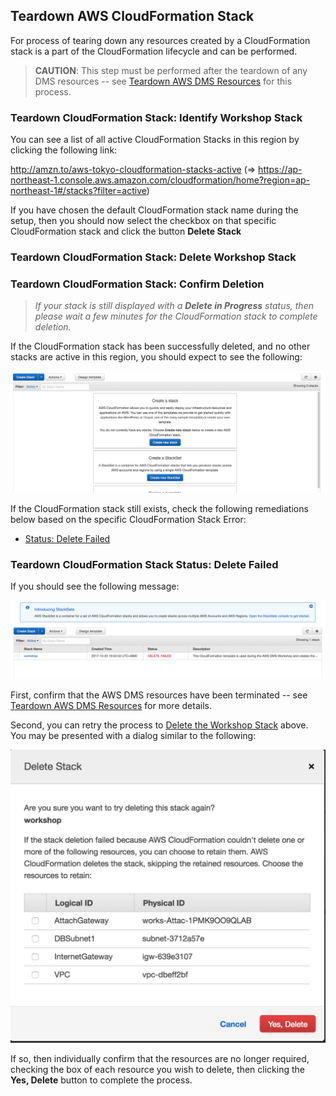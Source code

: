 ## Teardown AWS CloudFormation Stack

For process of tearing down any resources created by a CloudFormation stack is a part of the CloudFormation lifecycle and can be performed.

> **CAUTION**: This step must be performed after the teardown of any DMS resources -- see [Teardown AWS DMS Resources](#teardown-aws-dms-resources) for this process.

### Teardown CloudFormation Stack: Identify Workshop Stack

You can see a list of all active CloudFormation Stacks in this region by clicking the following link:

<http://amzn.to/aws-tokyo-cloudformation-stacks-active> (=> <https://ap-northeast-1.console.aws.amazon.com/cloudformation/home?region=ap-northeast-1#/stacks?filter=active>)

If you have chosen the default CloudFormation stack name during the setup, then you should now select the checkbox on that specific CloudFormation stack and click the button **Delete Stack**

### Teardown CloudFormation Stack: Delete Workshop Stack

### Teardown CloudFormation Stack: Confirm Deletion

> *If your stack is still displayed with a **Delete in Progress** status, then please wait a few minutes for the CloudFormation stack to complete deletion.*

If the CloudFormation stack has been successfully deleted, and no other stacks are active in this region, you should expect to see the following:

![Teardown CloudFormation Stack: Delete Success](images/teardown/cloudformation-stack/delete-success.png)

If the CloudFormation stack still exists, check the following remediations below based on the specific CloudFormation Stack Error:

- [Status: Delete Failed](#teardown-cloudformation-stack-status-delete-failed)

### Teardown CloudFormation Stack Status: Delete Failed

If you should see the following message:

![Teardown CloudFormation Stack: Delete Failed](images/teardown/cloudformation-stack/delete-failed.png)

First, confirm that the AWS DMS resources have been terminated -- see [Teardown AWS DMS Resources](#teardown-aws-dms-resources) for more details.

Second, you can retry the process to [Delete the Workshop Stack](#teardown-cloudformation-stack-delete-workshop-stack) above. You may be presented with a dialog similar to the following:

![Teardown CloudFormation Stack: Confirm Delete Resources](images/teardown/cloudformation-stack/confirm-delete-resources.png)

If so, then individually confirm that the resources are no longer required, checking the box of each resource you wish to delete, then clicking the **Yes, Delete** button to complete the process.